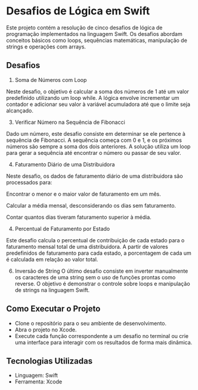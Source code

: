 # Desafios de Lógica em Swift

Este projeto contém a resolução de cinco desafios de lógica de programação implementados na linguagem Swift. Os desafios abordam conceitos básicos como loops, sequências matemáticas, manipulação de strings e operações com arrays.

## Desafios
1. Soma de Números com Loop

Neste desafio, o objetivo é calcular a soma dos números de 1 até um valor predefinido utilizando um loop while. A lógica envolve incrementar um contador e adicionar seu valor à variável acumuladora até que o limite seja alcançado.

3. Verificar Número na Sequência de Fibonacci

Dado um número, este desafio consiste em determinar se ele pertence à sequência de Fibonacci. A sequência começa com 0 e 1, e os próximos números são sempre a soma dos dois anteriores. A solução utiliza um loop para gerar a sequência até encontrar o número ou passar de seu valor.

4. Faturamento Diário de uma Distribuidora

Neste desafio, os dados de faturamento diário de uma distribuidora são processados para:

Encontrar o menor e o maior valor de faturamento em um mês.

Calcular a média mensal, desconsiderando os dias sem faturamento.

Contar quantos dias tiveram faturamento superior à média.

4. Percentual de Faturamento por Estado

Este desafio calcula o percentual de contribuição de cada estado para o faturamento mensal total de uma distribuidora. A partir de valores predefinidos de faturamento para cada estado, a porcentagem de cada um é calculada em relação ao valor total.

6. Inversão de String
O último desafio consiste em inverter manualmente os caracteres de uma string sem o uso de funções prontas como reverse. O objetivo é demonstrar o controle sobre loops e manipulação de strings na linguagem Swift.

## Como Executar o Projeto

- Clone o repositório para o seu ambiente de desenvolvimento.
- Abra o projeto no Xcode.
- Execute cada função correspondente a um desafio no terminal ou crie uma interface para interagir com os resultados de forma mais dinâmica.

## Tecnologias Utilizadas

- Linguagem: Swift
- Ferramenta: Xcode
